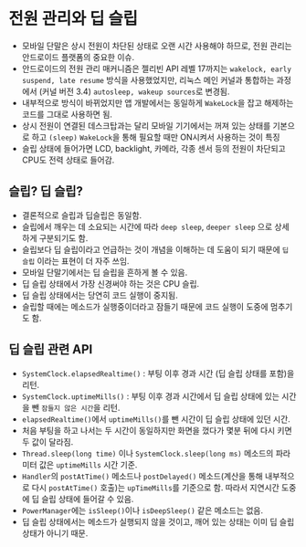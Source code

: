 # 전원 관리와 딥 슬립
* 모바일 단말은 상시 전원이 차단된 상태로 오랜 시간 사용해야 하므로, 전원 관리는 안드로이드 플랫폼의 중요한 이슈.
* 안드로이드의 전원 관리 매커니즘은 젤리빈 API 레벨 17까지는 `wakelock, early suspend, late resume` 방식을 사용했었지만, 리눅스 메인 커널과 통합하는 과정에서 (커널 버전 3.4) `autosleep, wakeup sources`로 변경됨.
* 내부적으로 방식이 바뀌었지만 앱 개발에서는 동일하게 `WakeLock`을 잡고 해제하는 코드를 그대로 사용하면 됨.
* 상시 전원이 연결된 데스크탑과는 달리 모바일 기기에서는 꺼져 있는 상태를 기본으로 하고 `(sleep)` `WakeLock`을 통해 필요할 때만 ON시켜서 사용하는 것이 특징
* 슬립 상태에 들어가면 LCD, backlight, 카메라, 각종 센서 등의 전원이 차단되고 CPU도 전력 상태로 들어감.

## 슬립? 딥 슬립?
* 결론적으로 슬립과 딥슬립은 동일함.
* 슬립에서 깨우는 데 소요되는 시간에 따라 `deep sleep`, `deeper sleep` 으로 상세하게 구분되기도 함.
* 슬립보다 딥 슬립이라고 언급하는 것이 개념을 이해하는 데 도움이 되기 때문에 `딥 슬립` 이라는 표현이 더 자주 쓰임.
* 모바일 단말기에서는 딥 슬립을 흔하게 볼 수 있음.
* 딥 슬립 상태에서 가장 신경써야 하는 것은 CPU 슬립.
* 딥 슬립 상태에서는 당연히 코드 실행이 중지됨.
* 슬립할 때에는 메소드가 실행중이더라고 잠들기 때문에 코드 실행이 도중에 멈추기도 함.

## 딥 슬립 관련 API
* `SystemClock.elapsedRealtime()` : 부팅 이후 경과 시간 (딥 슬립 상태를 포함)을 리턴. 
* `SystemClock.uptimeMills()` : 부팅 이후 경과 시간에서 딥 슬립 상태에 있는 시간을 뺀 `잠들지 않은 시간`을 리턴.
* `elapsedRealtime()`에서 `uptimeMills()`를 뺀 시간이 딥 슬립 상태에 있던 시간.
* 처음 부팅을 하고 나서는 두 시간이 동일하지만 화면을 껐다가 몇분 뒤에 다시 키면 두 값이 달라짐.
* `Thread.sleep(long time)` 이나 `SystemClock.sleep(long ms)` 메소드의 파라미터 값은 `uptimeMills` 시간 기준.
* `Handler`의 `postAtTime()` 메소드나  `postDelayed()` 메소드(계산을 통해 내부적으로 다시 `postAtTime()` 호출)는  `upTimeMills`를 기준으로 함.
따라서 지연시간 도중에 딥 슬립 상태에 들어갈 수 있음.
* `PowerManager`에는 `isSleep()`이나 `isDeepSleep()` 같은 메소드는 없음.
* 딥 슬립 상태에서는 메소드가 실행되지 않을 것이고, 깨어 있는 상태는 이미 딥 슬립 상태가 아니기 때문.